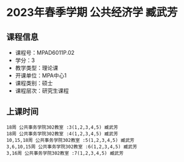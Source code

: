 # 2023年春季学期 公共经济学 臧武芳






## 课程信息

- 课程号：MPAD6011P.02
- 学分：3
- 教学类型：理论课
- 开课单位：MPA中心1
- 课程类别：硕士
- 课程层次：研究生课程

## 上课时间

```
18周 公共事务学院302教室 :3(1,2,3,4,5) 臧武芳
18周 公共事务学院302教室 :4(1,2,3,4,5) 臧武芳
10,15,18周 公共事务学院302教室 :5(1,2,3,4,5) 臧武芳
3,6,10,15周 公共事务学院302教室 :6(1,2,3,4,5) 臧武芳
3,16周 公共事务学院302教室 :7(1,2,3,4,5) 臧武芳
```

